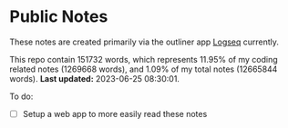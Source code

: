 # Public Notes

These notes are created primarily via the outliner app [Logseq](https://github.com/logseq/logseq) currently.

This repo contain 151732 words, which represents 11.95% of my coding related notes (1269668 words), and 1.09% of my total notes (12665844 words). **Last updated:** 2023-06-25 08:30:01. 

To do:

- [ ] Setup a web app to more easily read these notes
